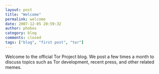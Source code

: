 ```yaml
---
layout: post
title: "Welcome"
permalink: welcome
date: 2007-12-05 20:59:32
author: phobos
category: blog
comments: closed
tags: ["blog", "first post", "tor"]
---
```


Welcome to the official Tor Project blog. We post a few times a month to discuss topics such as Tor development, recent press, and other related memes.
